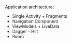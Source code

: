 Application architecture:
- Single Activity + Fragments
- Navigation Component
- ViewModels + LiveData
- Dagger - Hilt
- Room
